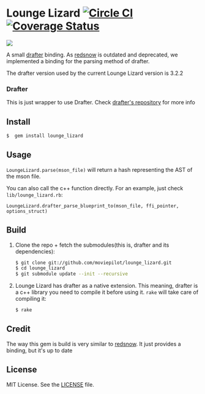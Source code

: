 # Lounge Lizard [![Circle CI](https://circleci.com/gh/moviepilot/lounge_lizard/tree/master.svg?style=shield)](https://circleci.com/gh/moviepilot/lounge_lizard/tree/master) [![Coverage Status](https://coveralls.io/repos/moviepilot/lounge_lizard/badge.svg?branch=master&service=github)](https://coveralls.io/github/moviepilot/lounge_lizard?branch=master)

![](https://cloud.githubusercontent.com/assets/3609616/21100043/238d67cc-c072-11e6-9f4e-252e9cb1ae19.jpg)

A small [drafter](https://github.com/apiaryio/drafter) binding. As [redsnow](https://github.com/apiaryio/redsnow)
is outdated and deprecated, we implemented a binding for the parsing method of drafter.

The drafter version used by the current Lounge Lizard version is 3.2.2

### Drafter

This is just wrapper to use Drafter. Check [drafter's repository](https://github.com/apiaryio/drafter) for more info

## Install

```sh
$  gem install lounge_lizard
```

## Usage
`LoungeLizard.parse(mson_file)` will return a hash representing the AST of the mson file.

You can also call the c++ function directly. For an example, just check `lib/lounge_lizard.rb`:

`LoungeLizard.drafter_parse_blueprint_to(mson_file, ffi_pointer, options_struct)`

## Build

1. Clone the repo + fetch the submodules(this is, drafter and its dependencies):

    ```sh
    $ git clone git://github.com/moviepilot/lounge_lizard.git
    $ cd lounge_lizard
    $ git submodule update --init --recursive
    ```

2. Lounge Lizard has drafter as a native extension. This meaning, drafter is 
a c++ library you need to compile it before using it. `rake` will take care of 
compiling it:

    ```sh
    $ rake
    ```

## Credit

The way this gem is build is very similar to [redsnow](https://github.com/apiaryio/redsnow).
It just provides a binding, but it's up to date

## License
MIT License. See the [LICENSE](https://github.com/moviepilot/lounge_lizard/blob/master/LICENSE) file.
